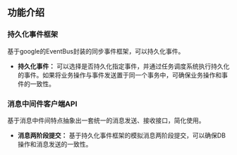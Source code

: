 ## 功能介绍

### 持久化事件框架
基于google的EventBus封装的同步事件框架，可以持久化事件。

* **持久化事件：** 可以选择是否持久化指定事件，并通过任务调度系统执行持久化的事件。如果将业务操作与事件发送置于同一个事务中，可确保业务操作和事件的一致性。

### 消息中间件客户端API
基于消息中件间特点抽象出一套统一的消息发送、接收接口，简化使用。
* **消息两阶段提交：** 基于持久化事件框架的模拟消息两阶段提交，可以确保DB操作和消息发送的一致性。

